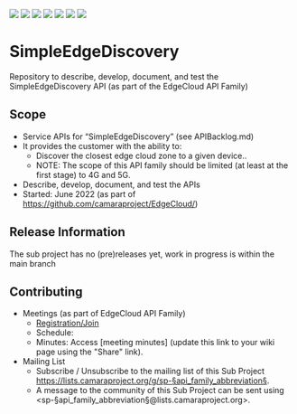 <a href="https://github.com/camaraproject/SimpleEdgeDiscovery/commits/" title="Last Commit"><img src="https://img.shields.io/github/last-commit/camaraproject/SimpleEdgeDiscovery?style=plastic"></a>
<a href="https://github.com/camaraproject/SimpleEdgeDiscovery/issues" title="Open Issues"><img src="https://img.shields.io/github/issues/camaraproject/SimpleEdgeDiscovery?style=plastic"></a>
<a href="https://github.com/camaraproject/SimpleEdgeDiscovery/pulls" title="Open Pull Requests"><img src="https://img.shields.io/github/issues-pr/camaraproject/SimpleEdgeDiscovery?style=plastic"></a>
<a href="https://github.com/camaraproject/SimpleEdgeDiscovery/graphs/contributors" title="Contributors"><img src="https://img.shields.io/github/contributors/camaraproject/SimpleEdgeDiscovery?style=plastic"></a>
<a href="https://github.com/camaraproject/SimpleEdgeDiscovery" title="Repo Size"><img src="https://img.shields.io/github/repo-size/camaraproject/SimpleEdgeDiscovery?style=plastic"></a>
<a href="https://github.com/camaraproject/SimpleEdgeDiscovery/blob/main/LICENSE" title="License"><img src="https://img.shields.io/badge/License-Apache%202.0-green.svg?style=plastic"></a>
<a href="https://github.com/camaraproject/SimpleEdgeDiscovery/releases/latest" title="Latest Release"><img src="https://img.shields.io/github/release/camaraproject/SimpleEdgeDiscovery?style=plastic"></a>

# SimpleEdgeDiscovery
Repository to describe, develop, document, and test the SimpleEdgeDiscovery API (as part of the EdgeCloud API Family)

## Scope
* Service APIs for “SimpleEdgeDiscovery” (see APIBacklog.md)  
* It provides the customer with the ability to:  
  * Discover the closest edge cloud zone to a given device..
  * NOTE: The scope of this API family should be limited (at least at the first stage) to 4G and 5G.  
* Describe, develop, document, and test the APIs
* Started: June 2022 (as part of https://github.com/camaraproject/EdgeCloud/)

## Release Information
<!-- Use/uncomment one or multiple the following options -->
The sub project has no (pre)releases yet, work in progress is within the main branch
<!-- Pre-releases of this sub project are available in https://github.com/camaraproject/§repo_name§/releases -->
<!-- The latest public release is available here: https://github.com/camaraproject/§repo_name§/releases/latest -->
<!-- For changes see [CHANGELOG.md](https://github.com/camaraproject/§repo_name§/blob/main/CHANGELOG.md) -->

## Contributing
* Meetings (as part of EdgeCloud API Family)
    * [Registration/Join](https://zoom-lfx.platform.linuxfoundation.org/meeting/94237809115?password=05fb6d8a-a913-47d8-b003-db75ecdaa5d9)
    * Schedule: 
    * Minutes: Access [meeting minutes] (update this link to your wiki page using the "Share" link).
* Mailing List
    * Subscribe / Unsubscribe to the mailing list of this Sub Project <https://lists.camaraproject.org/g/sp-§api_family_abbreviation§>.
    * A message to the community of this Sub Project can be sent using <sp-§api_family_abbreviation§@lists.camaraproject.org>.
